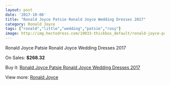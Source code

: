```yaml
---
layout: post
date: '2017-10-06'
title: "Ronald Joyce Patsie Ronald Joyce Wedding Dresses 2017"
category: Ronald Joyce
tags: ["ronald","little","wedding","patsie","rosy"]
image: http://img.hectodress.com/19033-thickbox_default/ronald-joyce-patsie-ronald-joyce-wedding-dresses-2013.jpg
---
```

Ronald Joyce Patsie Ronald Joyce Wedding Dresses 2017

On Sales: **$268.32**
<a href="https://www.hectodress.com/ronald-joyce/8934-ronald-joyce-patsie-ronald-joyce-wedding-dresses-2013.html"><amp-img layout="responsive" width="600" height="600" src="//img.hectodress.com/19033-thickbox_default/ronald-joyce-patsie-ronald-joyce-wedding-dresses-2013.jpg" alt="Ronald Joyce Patsie Ronald Joyce Wedding Dresses 2017 0" /></a>
<a href="https://www.hectodress.com/ronald-joyce/8934-ronald-joyce-patsie-ronald-joyce-wedding-dresses-2013.html"><amp-img layout="responsive" width="600" height="600" src="//img.hectodress.com/19035-thickbox_default/ronald-joyce-patsie-ronald-joyce-wedding-dresses-2013.jpg" alt="Ronald Joyce Patsie Ronald Joyce Wedding Dresses 2017 1" /></a>
<a href="https://www.hectodress.com/ronald-joyce/8934-ronald-joyce-patsie-ronald-joyce-wedding-dresses-2013.html"><amp-img layout="responsive" width="600" height="600" src="//img.hectodress.com/19034-thickbox_default/ronald-joyce-patsie-ronald-joyce-wedding-dresses-2013.jpg" alt="Ronald Joyce Patsie Ronald Joyce Wedding Dresses 2017 2" /></a>

Buy it: [Ronald Joyce Patsie Ronald Joyce Wedding Dresses 2017](https://www.hectodress.com/ronald-joyce/8934-ronald-joyce-patsie-ronald-joyce-wedding-dresses-2013.html "Ronald Joyce Patsie Ronald Joyce Wedding Dresses 2017")

View more: [Ronald Joyce](https://www.hectodress.com/149-ronald-joyce "Ronald Joyce")